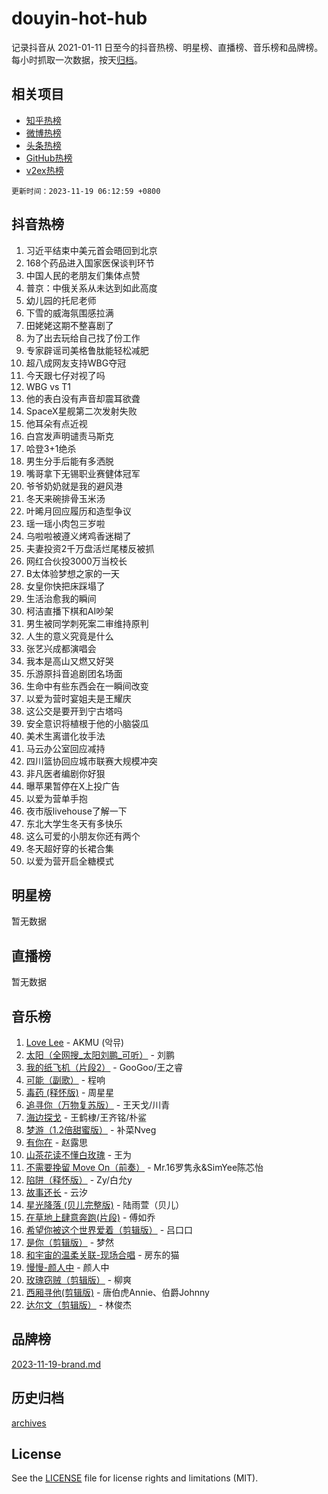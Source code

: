 # douyin-hot-hub

记录抖音从 2021-01-11 日至今的抖音热榜、明星榜、直播榜、音乐榜和品牌榜。每小时抓取一次数据，按天[归档](archives)。

## 相关项目

- [知乎热榜](https://github.com/lonnyzhang423/zhihu-hot-hub)
- [微博热榜](https://github.com/lonnyzhang423/weibo-hot-hub)
- [头条热榜](https://github.com/lonnyzhang423/toutiao-hot-hub)
- [GitHub热榜](https://github.com/lonnyzhang423/github-hot-hub)
- [v2ex热榜](https://github.com/lonnyzhang423/v2ex-hot-hub)


`更新时间：2023-11-19 06:12:59 +0800`

## 抖音热榜

1. 习近平结束中美元首会晤回到北京
1. 168个药品进入国家医保谈判环节
1. 中国人民的老朋友们集体点赞
1. 普京：中俄关系从未达到如此高度
1. 幼儿园的托尼老师
1. 下雪的威海氛围感拉满
1. 田姥姥这期不整喜剧了
1. 为了出去玩给自己找了份工作
1. 专家辟谣司美格鲁肽能轻松减肥
1. 超八成网友支持WBG夺冠
1. 今天跟七仔对视了吗
1. WBG vs T1
1. 他的表白没有声音却震耳欲聋
1. SpaceX星舰第二次发射失败
1. 他耳朵有点近视
1. 白宫发声明谴责马斯克
1. 哈登3+1绝杀
1. 男生分手后能有多洒脱
1. 嘴哥拿下无锡职业赛健体冠军
1. 爷爷奶奶就是我的避风港
1. 冬天来碗排骨玉米汤
1. 叶晞月回应履历和造型争议
1. 瑶一瑶小肉包三岁啦
1. 乌啦啦被遵义烤鸡香迷糊了
1. 夫妻投资2千万盘活烂尾楼反被抓
1. 网红合伙投3000万当校长
1. B太体验梦想之家的一天
1. 女皇你快把床踩塌了
1. 生活治愈我的瞬间
1. 柯洁直播下棋和AI吵架
1. 男生被同学刺死案二审维持原判
1. 人生的意义究竟是什么
1. 张艺兴成都演唱会
1. 我本是高山又燃又好哭
1. 乐游原抖音追剧团名场面
1. 生命中有些东西会在一瞬间改变
1. 以爱为营时宴姐夫是王耀庆
1. 这公交是要开到宁古塔吗
1. 安全意识将植根于他的小脑袋瓜
1. 美术生离谱化妆手法
1. 马云办公室回应减持
1. 四川篮协回应城市联赛大规模冲突
1. 非凡医者编剧你好狠
1. 曝苹果暂停在X上投广告
1. 以爱为营单手抱
1. 夜市版livehouse了解一下
1. 东北大学生冬天有多快乐
1. 这么可爱的小朋友你还有两个
1. 冬天超好穿的长裙合集
1. 以爱为营开启全糖模式

## 明星榜

暂无数据

## 直播榜

暂无数据

## 音乐榜

1. [Love Lee](https://sf6-cdn-tos.douyinstatic.com/obj/tos-cn-ve-2774/o05GbkJGbCBTdDnMtB0fwOYgkeZp23vrWQDQBS) - AKMU (악뮤)
1. [太阳（全网搜_太阳刘鹏_可听）](https://sf6-cdn-tos.douyinstatic.com/obj/tos-cn-ve-2774/ogWbyIQnlBFImVbeDocRdCIYtBHlbJXgfZMvgz) - 刘鹏
1. [我的纸飞机（片段2）](https://sf6-cdn-tos.douyinstatic.com/obj/tos-cn-ve-2774/oM2ZrKcg2CD5AeRB2gkeXOFB1IxAGJdZPazYHf) - GooGoo/王之睿
1. [可能（副歌）](https://sf3-cdn-tos.douyinstatic.com/obj/tos-cn-ve-2774/cde1731888894259b333569393c2fb51) - 程响
1. [毒药 (释怀版)](https://sf6-cdn-tos.douyinstatic.com/obj/tos-cn-ve-2774/oYILMEAzspdZBIzy4frJNB8ZHPHWAhiwowd4Ad) - 周星星
1. [追寻你（万物复苏版）](https://sf6-cdn-tos.douyinstatic.com/obj/tos-cn-ve-2774/oYeAZJsbjIDit9APmBg8u6uDUQnHmoCf3gbo74) - 王天戈/川青
1. [海边探戈](https://sf6-cdn-tos.douyinstatic.com/obj/tos-cn-ve-2774/os9gE0VQCGqt6VQkZDyBBYvfSDY0QFe3vVmubn) - 王鹤棣/王齐铭/朴鲨
1. [梦游（1.2倍甜蜜版）](https://sf6-cdn-tos.douyinstatic.com/obj/tos-cn-ve-2774/o4gyAUm8hwufoEABmwVIiQtHsFuGzAEEWtNMzo) - 补菜Nveg
1. [有你在](https://sf6-cdn-tos.douyinstatic.com/obj/tos-cn-ve-2774/o8zImmNsI8B0yfAW5FKAB1oBhkMAlIrwsZEi1V) - 赵露思
1. [山茶花读不懂白玫瑰](https://sf3-cdn-tos.douyinstatic.com/obj/tos-cn-ve-2774/osfn8B7DktrRHEPJgPCfDbw7QDQEkwC16BxZg9) - 王为
1. [不需要挽留 Move On（前奏）](https://sf6-cdn-tos.douyinstatic.com/obj/tos-cn-ve-2774/ooCBhgCCkF4nExzQL9WZSUbitfA8IsDkgQIYhe) - Mr.16罗隽永&SimYee陈芯怡
1. [陷阱（释怀版）](https://sf6-cdn-tos.douyinstatic.com/obj/tos-cn-ve-2774/oE8C21LeZrzKLDFfQYgMzx4GAIHageG5IzayY7) - Zy/白允y
1. [故事还长](https://sf3-cdn-tos.douyinstatic.com/obj/tos-cn-ve-2774/30a26758c8594f0ab81ac675c33ee2c5) - 云汐
1. [星光降落 (贝儿完整版)](https://sf6-cdn-tos.douyinstatic.com/obj/tos-cn-ve-2774/okwB9hAwyAtsFFkFBzAX1hOOfQuIoMNs0W2Mwr) - 陆雨萱（贝儿）
1. [在草地上肆意奔跑(片段)](https://sf6-cdn-tos.douyinstatic.com/obj/tos-cn-ve-2774/8831d494742f45dabdfa8adb8b817259) - 傅如乔
1. [希望你被这个世界爱着（剪辑版）](https://sf3-cdn-tos.douyinstatic.com/obj/tos-cn-ve-2774/oo4H3BfEygN7l7bQaMBOZHCQ1eI4FqtED5skQ2) - 吕口口
1. [是你（剪辑版）](https://sf3-cdn-tos.douyinstatic.com/obj/tos-cn-ve-2774/46019dae783c4c969944217fe1cfafc4) - 梦然
1. [和宇宙的温柔关联-现场合唱](https://sf6-cdn-tos.douyinstatic.com/obj/tos-cn-ve-2774/o0hONGDYQBgk0e5bqDeQOonVmncA6tC2nBwZLT) - 房东的猫
1. [慢慢-颜人中](https://sf3-cdn-tos.douyinstatic.com/obj/tos-cn-ve-2774/ocjHNfBXdBxQNC8ZGAeoLMFTUgtBg8bkExunDC) - 颜人中
1. [玫瑰窃贼（剪辑版）](https://sf6-cdn-tos.douyinstatic.com/obj/tos-cn-ve-2774/oMqAsB3ixIhSWqAJOAwf3a0hU2zKJLBolQtFlI) - 柳爽
1. [西厢寻他(剪辑版)](https://sf6-cdn-tos.douyinstatic.com/obj/tos-cn-ve-2774/oUsAVfAQKlRNxEv5qxvIB8o5qmIWUcXbzJKJhw) - 唐伯虎Annie、伯爵Johnny
1. [达尔文（剪辑版）](https://sf6-cdn-tos.douyinstatic.com/obj/tos-cn-ve-2774/oQuPQQmEgnCeZsgKQ78VBZjNVtegzBGpoSbQPD) - 林俊杰

## 品牌榜

[2023-11-19-brand.md](archives/2023-11-19-brand.md)

## 历史归档

[archives](archives)

## License

See the [LICENSE](LICENSE) file for license rights and limitations (MIT).
